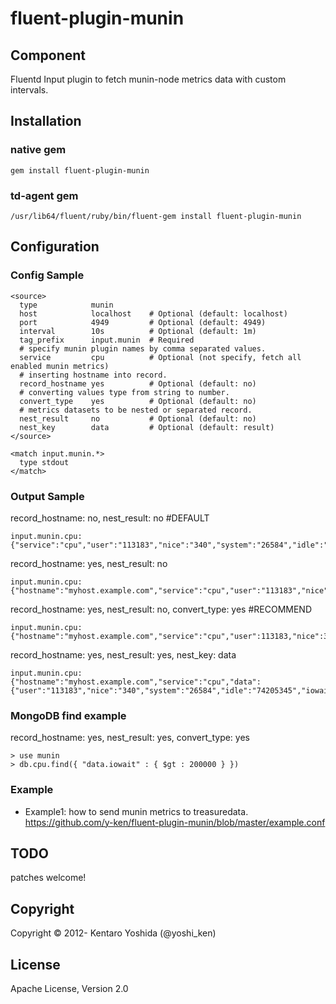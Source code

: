 fluent-plugin-munin
===================

## Component
Fluentd Input plugin to fetch munin-node metrics data with custom intervals.

## Installation

### native gem

`````
gem install fluent-plugin-munin
`````

### td-agent gem
`````
/usr/lib64/fluent/ruby/bin/fluent-gem install fluent-plugin-munin
`````

## Configuration

### Config Sample
`````
<source>
  type            munin
  host            localhost    # Optional (default: localhost)
  port            4949         # Optional (default: 4949)
  interval        10s          # Optional (default: 1m)
  tag_prefix      input.munin  # Required
  # specify munin plugin names by comma separated values.
  service         cpu          # Optional (not specify, fetch all enabled munin metrics)
  # inserting hostname into record.
  record_hostname yes          # Optional (default: no)
  # converting values type from string to number.
  convert_type    yes          # Optional (default: no)
  # metrics datasets to be nested or separated record.
  nest_result     no           # Optional (default: no)
  nest_key        data         # Optional (default: result) 
</source>

<match input.munin.*>
  type stdout
</match>
`````

### Output Sample
record_hostname: no, nest_result: no  #DEFAULT
`````
input.munin.cpu: {"service":"cpu","user":"113183","nice":"340","system":"26584","idle":"74205345","iowait":"26134","irq":"1","softirq":"506","steal":"0","guest":"0"}
`````

record_hostname: yes, nest_result: no
`````
input.munin.cpu: {"hostname":"myhost.example.com","service":"cpu","user":"113183","nice":"340","system":"26584","idle":"74205345","iowait":"26134","irq":"1","softirq":"506","steal":"0","guest":"0"}
`````

record_hostname: yes, nest_result: no, convert_type: yes  #RECOMMEND
`````
input.munin.cpu: {"hostname":"myhost.example.com","service":"cpu","user":113183,"nice":340,"system":26584,"idle":74205345,"iowait":26134,"irq":1,"softirq":506,"steal":0,"guest":0}
`````

record_hostname: yes, nest_result: yes, nest_key: data
`````
input.munin.cpu: {"hostname":"myhost.example.com","service":"cpu","data":{"user":"113183","nice":"340","system":"26584","idle":"74205345","iowait":"26134","irq":"1","softirq":"506","steal":"0","guest":"0"}}
`````

### MongoDB find example
record_hostname: yes, nest_result: yes, convert_type: yes
`````
> use munin
> db.cpu.find({ "data.iowait" : { $gt : 200000 } })
`````

### Example

* Example1: how to send munin metrics to treasuredata.
https://github.com/y-ken/fluent-plugin-munin/blob/master/example.conf

## TODO
patches welcome!

## Copyright

Copyright © 2012- Kentaro Yoshida (@yoshi_ken)

## License

Apache License, Version 2.0
